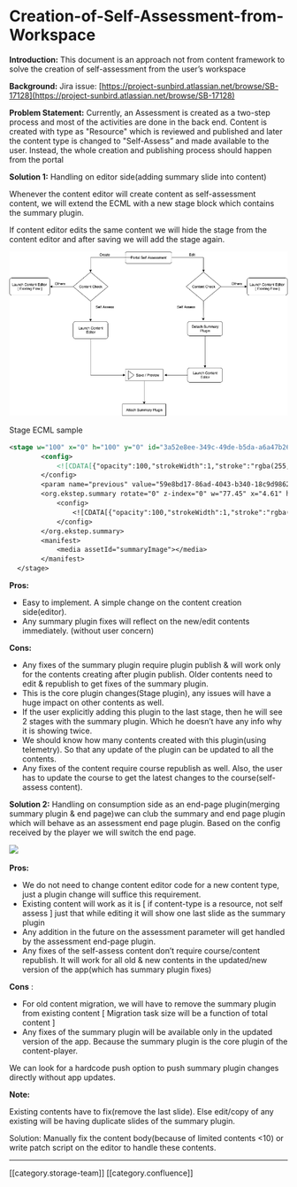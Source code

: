 # Creation-of-Self-Assessment-from-Workspace

**Introduction:** This document is an approach not from content framework to solve the creation of self-assessment from the user’s workspace

**Background:** Jira issue: [https://project-sunbird.atlassian.net/browse/SB-17128](https://project-sunbird.atlassian.net/browse/SB-17128)

**Problem Statement:** Currently, an Assessment is created as a two-step process and most of the activities are done in the back end. Content is created with type as "Resource" which is reviewed and published and later the content type is changed to "Self-Assess” and made available to the user. Instead, the whole creation and publishing process should happen from the portal&#x20;

**Solution 1:** Handling on editor side(adding summary slide into content)

Whenever the content editor will create content as self-assessment content, we will extend the ECML with a new stage block which contains the summary plugin.

If content editor edits the same content we will hide the stage from the content editor and after saving we will add the stage again.

![](images/storage/editor.png)

Stage ECML sample

```xml
<stage w="100" x="0" h="100" y="0" id="3a52e8ee-349c-49de-b5da-a6a47b268218">
        <config>
            <![CDATA[{"opacity":100,"strokeWidth":1,"stroke":"rgba(255, 255, 255, 0)","autoplay":false,"visible":true,"color":"#FFFFFF","genieControls":false,"instructions":""}]] >
        </config>
        <param name="previous" value="59e8bd17-86ad-4043-b340-18c9d9862a5c"></param>
        <org.ekstep.summary rotate="0" z-index="0" w="77.45" x="4.61" h="125.53" y="-29.38" id="45ecdc54-ce1d-48cd-a5a4-808c03ee12e2">
            <config>
                <![CDATA[{"opacity":100,"strokeWidth":1,"stroke":"rgba(255, 255, 255, 0)","autoplay":false,"visible":true}]] >
            </config>
        </org.ekstep.summary>
        <manifest>
            <media assetId="summaryImage"></media>
        </manifest>
  </stage>
```

**Pros:**

* Easy to implement. A simple change on the content creation side(editor).
* Any summary plugin fixes will reflect on the new/edit contents immediately. (without user concern)

**Cons:**

* Any fixes of the summary plugin require plugin publish & will work only for the contents creating after plugin publish. Older contents need to edit & republish to get fixes of the summary plugin.
* This is the core plugin changes(Stage plugin), any issues will have a huge impact on other contents as well.
* If the user explicitly adding this plugin to the last stage, then he will see 2 stages with the summary plugin. Which he doesn’t have any info why it is showing twice.
* We should know how many contents created with this plugin(using telemetry). So that any update of the plugin can be updated to all the contents.
* Any fixes of the content require course republish as well. Also, the user has to update the course to get the latest changes to the course(self-assess content).

**Solution 2:** Handling on consumption side as an end-page plugin(merging summary plugin & end page)we can club the summary and end page plugin which will behave as an assessment end page plugin. Based on the config received by the player we will switch the end page.

![](images/storage/playerside\_changes.png)

**Pros:**

* We do not need to change content editor code for a new content type, just a plugin change will suffice this requirement.
* Existing content will work as it is \[ if content-type is a resource, not self assess ] just that while editing it will show one last slide as the summary plugin
* Any addition in the future on the assessment parameter will get handled by the assessment end-page plugin.
* Any fixes of the self-assess content don’t require course/content republish. It will work for all old & new contents in the updated/new version of the app(which has summary plugin fixes)

**Cons** :

* For old content migration, we will have to remove the summary plugin from existing content \[ Migration task size will be a function of total content ]
* Any fixes of the summary plugin will be available only in the updated version of the app. Because the summary plugin is the core plugin of the content-player.

We can look for a hardcode push option to push summary plugin changes directly without app updates.

**Note:**

Existing contents have to fix(remove the last slide). Else edit/copy of any existing will be having duplicate slides of the summary plugin.

Solution: Manually fix the content body(because of limited contents <10) or write patch script on the editor to handle these contents.

***

\[\[category.storage-team]] \[\[category.confluence]]

